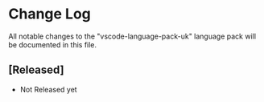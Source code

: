 # Change Log
All notable changes to the "vscode-language-pack-uk" language pack will be documented in this file.

## [Released]
* Not Released yet

